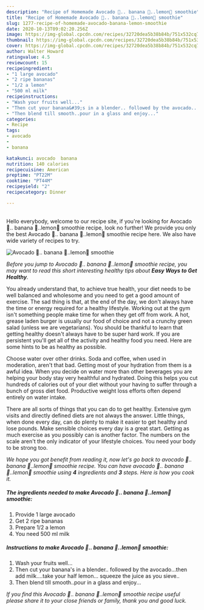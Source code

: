```yaml
---
description: "Recipe of Homemade Avocado 🥑.. banana 🍌..lemon🍋 smoothie"
title: "Recipe of Homemade Avocado 🥑.. banana 🍌..lemon🍋 smoothie"
slug: 1277-recipe-of-homemade-avocado-banana-lemon-smoothie
date: 2020-10-13T09:02:20.256Z
image: https://img-global.cpcdn.com/recipes/32720dea5b38b84b/751x532cq70/avocado-🥑-banana-🍌lemon🍋-smoothie-recipe-main-photo.jpg
thumbnail: https://img-global.cpcdn.com/recipes/32720dea5b38b84b/751x532cq70/avocado-🥑-banana-🍌lemon🍋-smoothie-recipe-main-photo.jpg
cover: https://img-global.cpcdn.com/recipes/32720dea5b38b84b/751x532cq70/avocado-🥑-banana-🍌lemon🍋-smoothie-recipe-main-photo.jpg
author: Walter Howard
ratingvalue: 4.5
reviewcount: 15
recipeingredient:
- "1 large avocado"
- "2 ripe bananas"
- "1/2 a lemon"
- "500 ml milk"
recipeinstructions:
- "Wash your fruits well..."
- "Then cut your banana&#39;s in a blender.. followed by the avocado...then add milk....take your half lemon... squeeze the juice as you sieve.."
- "Then blend till smooth..pour in a glass and enjoy..."
categories:
- Recipe
tags:
- avocado
- 
- banana

katakunci: avocado  banana 
nutrition: 140 calories
recipecuisine: American
preptime: "PT22M"
cooktime: "PT44M"
recipeyield: "2"
recipecategory: Dinner

---
```

<br>
Hello everybody, welcome to our recipe site, if you're looking for Avocado 🥑.. banana 🍌..lemon🍋 smoothie recipe, look no further! We provide you only the best Avocado 🥑.. banana 🍌..lemon🍋 smoothie recipe here. We also have wide variety of recipes to try.
<br>


![Avocado 🥑.. banana 🍌..lemon🍋 smoothie](https://img-global.cpcdn.com/recipes/32720dea5b38b84b/751x532cq70/avocado-🥑-banana-🍌lemon🍋-smoothie-recipe-main-photo.jpg)

<i>Before you jump to Avocado 🥑.. banana 🍌..lemon🍋 smoothie recipe, you may want to read this short interesting healthy tips about <strong>Easy Ways to Get Healthy</strong>.</i>

You already understand that, to achieve true health, your diet needs to be well balanced and wholesome and you need to get a good amount of exercise. The sad thing is that, at the end of the day, we don't always have the time or energy required for a healthy lifestyle. Working out at the gym isn't something people make time for when they get off from work. A hot, grease laden burger is usually our food of choice and not a crunchy green salad (unless we are vegetarians). You should be thankful to learn that getting healthy doesn't always have to be super hard work. If you are persistent you'll get all of the activity and healthy food you need. Here are some hints to be as healthy as possible.

Choose water over other drinks. Soda and coffee, when used in moderation, aren't that bad. Getting most of your hydration from them is a awful idea. When you decide on water more than other beverages you are helping your body stay very healthful and hydrated. Doing this helps you cut hundreds of calories out of your diet without your having to suffer through a bunch of gross diet food. Productive weight loss efforts often depend entirely on water intake.

There are all sorts of things that you can do to get healthy. Extensive gym visits and directly defined diets are not always the answer. Little things, when done every day, can do plenty to make it easier to get healthy and lose pounds. Make sensible choices every day is a great start. Getting as much exercise as you possibly can is another factor. The numbers on the scale aren't the only indicator of your lifestyle choices. You need your body to be strong too. 


<i>We hope you got benefit from reading it, now let's go back to avocado 🥑.. banana 🍌..lemon🍋 smoothie recipe. You can have avocado 🥑.. banana 🍌..lemon🍋 smoothie using <strong>4</strong> ingredients and <strong>3</strong> steps. Here is how you cook it.
</i>

##### The ingredients needed to make Avocado 🥑.. banana 🍌..lemon🍋 smoothie:

1. Provide 1 large avocado
1. Get 2 ripe bananas
1. Prepare 1/2 a lemon
1. You need 500 ml milk


##### Instructions to make Avocado 🥑.. banana 🍌..lemon🍋 smoothie:

1. Wash your fruits well...
1. Then cut your banana&#39;s in a blender.. followed by the avocado...then add milk....take your half lemon... squeeze the juice as you sieve..
1. Then blend till smooth..pour in a glass and enjoy...


<i>If you find this Avocado 🥑.. banana 🍌..lemon🍋 smoothie recipe useful please share it to your close friends or family, thank you and good luck.</i>
